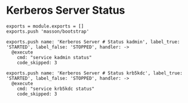 
# Kerberos Server Status

    exports = module.exports = []
    exports.push 'masson/bootstrap'

    exports.push name: 'Kerberos Server # Status kadmin', label_true: 'STARTED', label_false: 'STOPPED', handler: ->
      @execute
        cmd: "service kadmin status"
        code_skipped: 3

    exports.push name: 'Kerberos Server # Status krb5kdc', label_true: 'STARTED', label_false: 'STOPPED', handler: ->
      @execute
        cmd: "service krb5kdc status"
        code_skipped: 3
